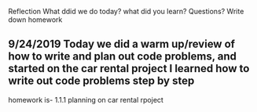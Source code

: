 Reflection
What ddid we do today?
what did you learn?
Questions?
Write down homework


9/24/2019
Today we did a warm up/review of how to write and plan out code problems, and started on the car rental project
I learned how to write out code problems step by step
---
homework is- 1.1.1 planning on car  rental rpoject 
